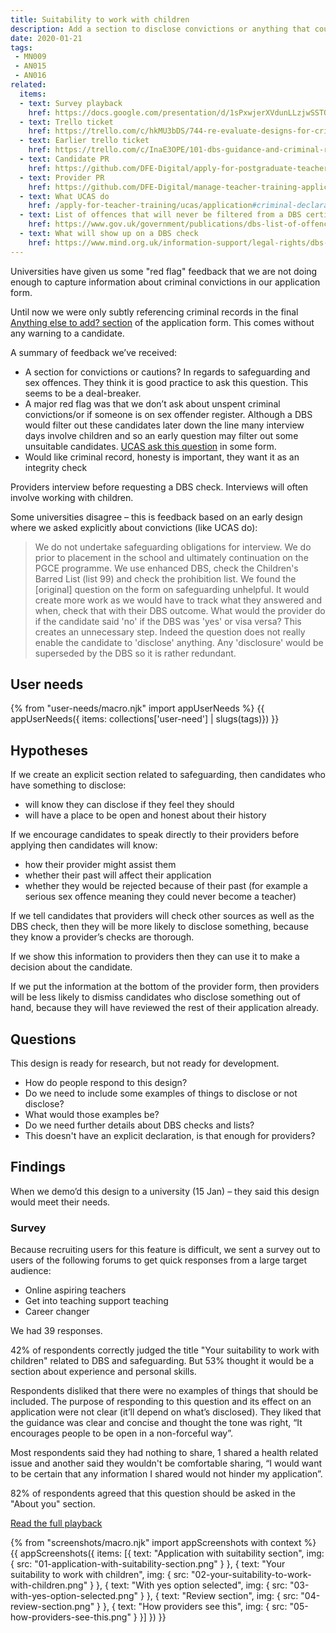 ```yaml
---
title: Suitability to work with children
description: Add a section to disclose convictions or anything that could affect suitability to work with children.
date: 2020-01-21
tags:
 - MN009
 - AN015
 - AN016
related:
  items:
  - text: Survey playback
    href: https://docs.google.com/presentation/d/1sPxwjerXVdunLLzjwSSTOZyT9j9s_xfF_hRf9W412c0/edit#slide=id.p
  - text: Trello ticket
    href: https://trello.com/c/hkMU3bDS/744-re-evaluate-designs-for-criminal-conviction-declarations-feedback-from-providers
  - text: Earlier trello ticket
    href: https://trello.com/c/InaE3OPE/101-dbs-guidance-and-criminal-records-checks
  - text: Candidate PR
    href: https://github.com/DFE-Digital/apply-for-postgraduate-teacher-training-prototype/pull/323
  - text: Provider PR
    href: https://github.com/DFE-Digital/manage-teacher-training-applications-prototype/pull/28
  - text: What UCAS do
    href: /apply-for-teacher-training/ucas/application#criminal-declaration-in-course-choice
  - text: List of offences that will never be filtered from a DBS certificate
    href: https://www.gov.uk/government/publications/dbs-list-of-offences-that-will-never-be-filtered-from-a-criminal-record-check
  - text: What will show up on a DBS check
    href: https://www.mind.org.uk/information-support/legal-rights/dbs-checks-and-your-mental-health/what-will-show-up-on-a-dbs-check
---
```


Universities have given us some "red flag" feedback that we are not doing enough to capture information about criminal convictions in our application form.

Until now we were only subtly referencing criminal records in the final [Anything else to add? section](/apply-for-teacher-training/apply-launch#88-submit-application) of the application form. This comes without any warning to a candidate.

A summary of feedback we’ve received:

* A section for convictions or cautions? In regards to safeguarding and sex offences. They think it is good practice to ask this question. This seems to be a deal-breaker.
* A major red flag was that we don’t ask about unspent criminal convictions/or if someone is on sex offender register. Although a DBS would filter out these candidates later down the line many interview days involve children and so an early question may filter out some unsuitable candidates. [UCAS ask this question](/apply-for-teacher-training/ucas/application#criminal-declaration-in-course-choice) in some form.
* Would like criminal record, honesty is important, they want it as an integrity check

Providers interview before requesting a DBS check. Interviews will often involve working with children.

Some universities disagree – this is feedback based on an early design where we asked explicitly about convictions (like UCAS do):

> We do not undertake safeguarding obligations for interview. We do prior to placement in the school and ultimately continuation on the PGCE programme. We use enhanced DBS, check the Children's Barred List (list 99) and check the prohibition list. We found the [original] question on the form on safeguarding unhelpful. It would create more work as we would have to track what they answered and when, check that with their DBS outcome. What would the provider do if the candidate said 'no' if the DBS was 'yes' or visa versa? This creates an unnecessary step. Indeed the question does not really enable the candidate to 'disclose' anything.
Any 'disclosure' would be superseded by the DBS so it is rather redundant.

## User needs

{% from "user-needs/macro.njk" import appUserNeeds %}
{{ appUserNeeds({ items: collections['user-need'] | slugs(tags)}) }}

## Hypotheses

If we create an explicit section related to safeguarding, then candidates who have something to disclose:

* will know they can disclose if they feel they should
* will have a place to be open and honest about their history

If we encourage candidates to speak directly to their providers before applying then candidates will know:

* how their provider might assist them
* whether their past will affect their application
* whether they would be rejected because of their past (for example a serious sex offence meaning they could never become a teacher)

If we tell candidates that providers will check other sources as well as the DBS check, then they will be more likely to disclose something, because they know a provider’s checks are thorough.

If we show this information to providers then they can use it to make a decision about the candidate.

If we put the information at the bottom of the provider form, then providers will be less likely to dismiss candidates who disclose something out of hand, because they will have reviewed the rest of their application already.

## Questions

This design is ready for research, but not ready for development.

* How do people respond to this design?
* Do we need to include some examples of things to disclose or not disclose?
* What would those examples be?
* Do we need further details about DBS checks and lists?
* This doesn't have an explicit declaration, is that enough for providers?

## Findings

When we demo’d this design to a university (15 Jan) – they said this design would meet their needs.

### Survey

Because recruiting users for this feature is difficult, we sent a survey out to users of the following forums to get quick responses from a large target audience:
- Online aspiring teachers
- Get into teaching support teaching
- Career changer

We had 39 responses.

42% of respondents correctly judged the title "Your suitability to work with children" related to DBS and safeguarding. But 53% thought it would be a section about experience and personal skills.

Respondents disliked that there were no examples of things that should be included. The purpose of responding to this question and its effect on an application were not clear (it’ll depend on what’s disclosed). They liked that the guidance was clear and concise and thought the tone was right, “It encourages people to be open in a non-forceful way”.

Most respondents said they had nothing to share, 1 shared a health related issue and another said they wouldn't be comfortable sharing, “I would want to be certain that any information I shared would not hinder my application”.

82% of respondents agreed that this question should be asked in the "About you" section.

[Read the full playback](https://docs.google.com/presentation/d/1sPxwjerXVdunLLzjwSSTOZyT9j9s_xfF_hRf9W412c0/edit#slide=id.p)

{% from "screenshots/macro.njk" import appScreenshots with context %}
{{ appScreenshots({
  items: [{
      text: "Application with suitability section",
      img: { src: "01-application-with-suitability-section.png" }
    }, {
      text: "Your suitability to work with children",
      img: { src: "02-your-suitability-to-work-with-children.png" }
    }, {
      text: "With yes option selected",
      img: { src: "03-with-yes-option-selected.png" }
    }, {
      text: "Review section",
      img: { src: "04-review-section.png" }
    }, {
      text: "How providers see this",
      img: { src: "05-how-providers-see-this.png" }
    }]
}) }}
